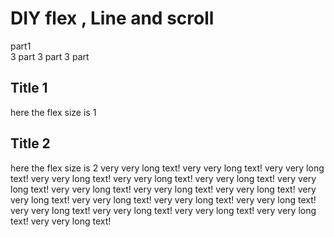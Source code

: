 # DIY flex , Line and scroll


<Line dir=h />
<container type=row class="h-center">
<Line dir=v />
    <item class=" v-center">part1</item>
    <Line dir=v />
    <item>
            <my-image width="100" src="/logo.jpg" />
    </item>
    <Line dir=v />
</container>
<Line dir=h />

<br>

<Line dir=h />
<container type=row class="">
    <item>3 part</item>
    <Line dir=v />
    <item>3 part</item>
    <Line dir=v />
    <item>3 part</item>
</container>
<Line dir=h />

<br>

<Line dir=h />
<container type=row style="height:45%">
<item flex=1>

## Title 1 
here the flex size is 1
</item>
<Line dir=v />
<item flex=2>

## Title 2 
here the flex size is 2
</item>
<Line dir=v />
<item flex=1>
<scroll>
very very long text!
very very long text!
very very long text!
very very long text!
very very long text!
very very long text!
very very long text!
very very long text!
very very long text!
very very long text!
very very long text!
very very long text!
very very long text!
very very long text!
very very long text!
very very long text!
very very long text!
very very long text!
very very long text!
</scroll>
</item>
</container>

